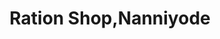 ---
title: "Ration Shop,Nanniyode"
url: /thiruvananthapuram/ration-shop-nanniyode-thiruvanathapuram-thenmala-road-3/
shop: shop
---